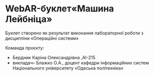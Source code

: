 
# WebAR-буклет«Машина Лейбніца» 
Буклет створено як результат виконання лабораторної роботи з дисципліни «Операційні системи»

Команда проєкту:
+  Бердник Каріна Олександрівна ,АІ-215 
+ викладач– Блажко О.А., доцент кафедри інформаційних систем Національного університету «Одеська політехніка»

